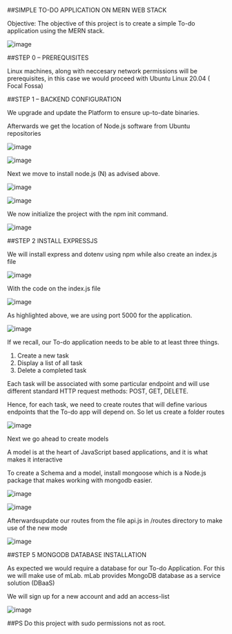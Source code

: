 
##SIMPLE TO-DO APPLICATION ON MERN WEB STACK

Objective: The objective of this project is to create a simple To-do application using the MERN stack.

![image](https://user-images.githubusercontent.com/24277138/128539492-d72a9b5d-2ed9-40c8-b03c-edf5128a3e61.png)

##STEP 0 – PREREQUISITES

Linux machines, along with neccesary network permissions will be prerequisites, in this case we would proceed with Ubuntu Linux 20.04 ( Focal Fossa)

##STEP 1 – BACKEND CONFIGURATION

We upgrade and update the Platform to ensure up-to-date binaries.

Afterwards we get the location of Node.js software from Ubuntu repositories

![image](https://user-images.githubusercontent.com/24277138/128547479-027a3d85-5730-4147-812d-a38c3dfb7e22.png)

![image](https://user-images.githubusercontent.com/24277138/128547907-8b14afd3-b768-4a7b-9fc1-d652d9b6baf4.png)

Next we move to install node.js (N) as advised above.

![image](https://user-images.githubusercontent.com/24277138/128548966-69cd64ba-f095-4dd6-8d90-9e9180658cc2.png)

![image](https://user-images.githubusercontent.com/24277138/128573720-c80e402a-b5ae-41a4-abd7-85378a5b13e9.png)

We now initialize the project with the npm init command.

![image](https://user-images.githubusercontent.com/24277138/128576293-37ccdb28-ad65-4ca6-8165-11cee58b7f60.png)


##STEP 2 INSTALL EXPRESSJS

We will install express and dotenv using npm while also create an index.js file

![image](https://user-images.githubusercontent.com/24277138/128577159-57b1c0ed-0e04-451c-9c36-0940fbb65c5b.png)

With the code on the index.js file

![image](https://user-images.githubusercontent.com/24277138/128577693-6f589b15-575f-4199-b33f-f9350e68ac4d.png)

As highlighted above, we are using port 5000 for the application.

![image](https://user-images.githubusercontent.com/24277138/128577860-1ab06cda-9291-4212-b10b-4f328ae151f1.png)

If we recall, our To-do application needs to be able to at least three things.

1) Create a new task
2) Display a list of all task
3) Delete a completed task

Each task will be associated with some particular endpoint and will use different standard HTTP request methods: POST, GET, DELETE.

Hence, for each task, we need to create routes that will define various endpoints that the To-do app will depend on. So let us create a folder routes

![image](https://user-images.githubusercontent.com/24277138/128578982-52c65d2d-0416-43a1-8087-fccc3d1c18b7.png)

Next we go ahead to create models

A model is at the heart of JavaScript based applications, and it is what makes it interactive

To create a Schema and a model, install mongoose which is a Node.js package that makes working with mongodb easier.

![image](https://user-images.githubusercontent.com/24277138/128581621-9e638cbf-5554-455b-b87e-7b50c76e598d.png)

![image](https://user-images.githubusercontent.com/24277138/128582558-6733d868-1826-4a63-bd93-bc6df079f18c.png)

Afterwardsupdate our routes from the file api.js in /routes directory to make use of the new mode

![image](https://user-images.githubusercontent.com/24277138/128582862-e1d19dfc-bd86-4b13-ae9c-3ea8b0abccd6.png)


##STEP 5 MONGODB DATABASE INSTALLATION

As expected we would require a database for our To-do Application. For this we will make use of mLab. mLab provides MongoDB database as a service solution (DBaaS)

We will sign up for a new account and add an access-list

![image](https://user-images.githubusercontent.com/24277138/128583727-8f977794-4be5-4d2e-aacb-a532f2c51095.png)

























##PS Do this project with sudo permissions not as root.

